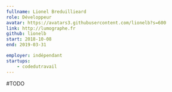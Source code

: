 ```yaml
---
fullname: Lionel Breduillieard
role: Développeur
avatar: https://avatars3.githubusercontent.com/lionelb?s=600
link: http://lumographe.fr
github: lionelb
start: 2018-10-08
end: 2019-03-31 

employer: indépendant
startups:
    - codedutravail
---
```


#TODO

